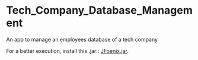 # Tech_Company_Database_Management
An app to manage an employees database of a tech company

For a better execution, install this .jar:: [JFoenix.jar](https://search.maven.org/remotecontent?filepath=com/jfoenix/jfoenix/8.0.10/jfoenix-8.0.10.jar//).
